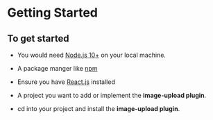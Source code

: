 # Getting Started

## To get started
 - You would need [Node.js 10+](https://nodejs.org/en/download/) on your local machine.

 - A package manger like [npm](https://www.npmjs.com/package/download)

- Ensure you have [React.js](https://reactjs.org/) installed

- A project you want to add or implement the **image-upload plugin**.

- cd into your project and install the  **image-upload plugin**.



